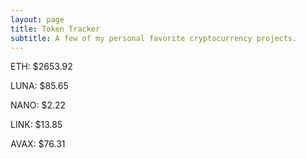 ```yaml
---
layout: page
title: Token Tracker
subtitle: A few of my personal favorite cryptocurrency projects.
---
```


<!--BEGINCRYPTOINPUT-->
ETH: $2653.92

LUNA: $85.65

NANO: $2.22

LINK: $13.85

AVAX: $76.31

<!--ENDCRYPTOINPUT-->
